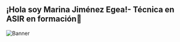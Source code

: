 ## ¡Hola soy Marina Jiménez Egea!- Técnica en ASIR en formación👋

![Banner](https://images.unsplash.com/photo-1504384308090-c894fdcc538d?auto=format&fit=crop&w=1200&q=80)


<!--
**Marjieg/Marjieg** is a ✨ _special_ ✨ repository because its `README.md` (this file) appears on your GitHub profile.

Here are some ideas to get you started:

- 🔭 I’m currently working on ...
- 🌱 I’m currently learning ...
- 👯 I’m looking to collaborate on ...
- 🤔 I’m looking for help with ...
- 💬 Ask me about ...
- 📫 How to reach me: ...
- 😄 Pronouns: ...
- ⚡ Fun fact: ...
-->
